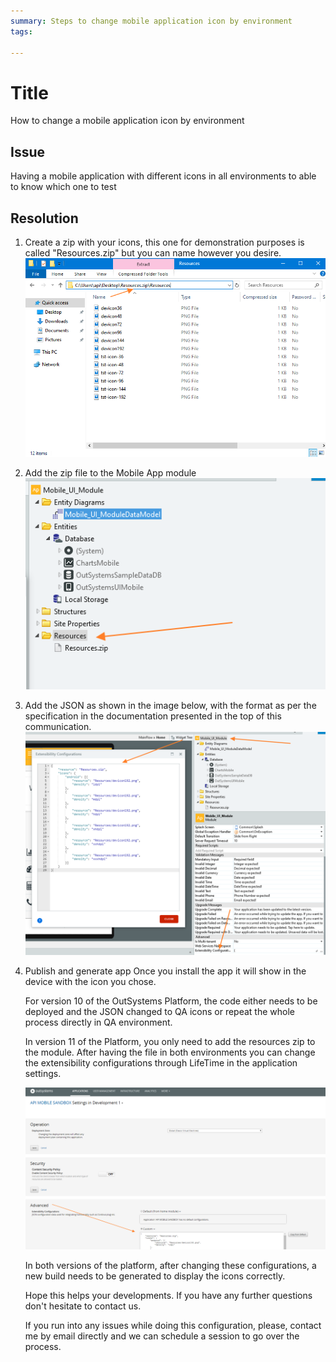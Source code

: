```yaml
---
summary: Steps to change mobile application icon by environment
tags: 

---
```


# Title 

How to change a mobile application icon by environment

## Issue

Having a mobile application with different icons in all environments to able to know which one to test


## Resolution

1. Create a zip with your icons, this one for demonstration purposes is called "Resources.zip" but you can name however you desire.
    ![Resource with all the icons](images/zipimage.png)

1. Add the zip file to the Mobile App module
    ![Add zip to resources](images/Resources.png)

1. Add the JSON as shown in the image below, with the format as per the specification in the documentation presented in the top of this communication.
    ![Write extensability configurations](images/extensabilityconfigurations.png)

1. Publish and generate app
    Once you install the app it will show in the device with the icon you chose.

    For version 10 of the OutSystems Platform, the code either needs to be deployed and the JSON changed to QA icons or repeat the whole process directly in QA environment.

    In version 11 of the Platform, you only need to add the resources zip to the module. After having the file in both environments you can change the extensibility configurations through LifeTime in the application settings.

    ![Apply advanced configurations](images/applysettings.png)

    In both versions of the platform, after changing these configurations, a new build needs to be generated to display the icons correctly.

    Hope this helps your developments. If you have any further questions don't hesitate to contact us.

    If you run into any issues while doing this configuration, please, contact me by email directly and we can schedule a session to go over the process.
